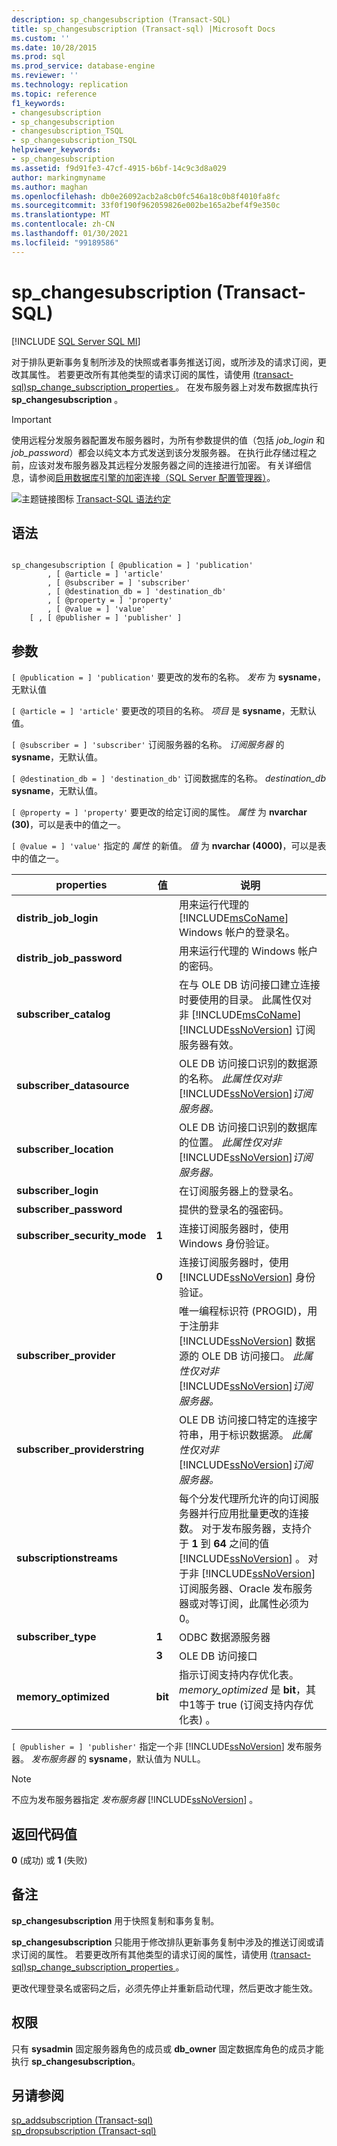 ```yaml
---
description: sp_changesubscription (Transact-SQL)
title: sp_changesubscription (Transact-sql) |Microsoft Docs
ms.custom: ''
ms.date: 10/28/2015
ms.prod: sql
ms.prod_service: database-engine
ms.reviewer: ''
ms.technology: replication
ms.topic: reference
f1_keywords:
- changesubscription
- sp_changesubscription
- changesubscription_TSQL
- sp_changesubscription_TSQL
helpviewer_keywords:
- sp_changesubscription
ms.assetid: f9d91fe3-47cf-4915-b6bf-14c9c3d8a029
author: markingmyname
ms.author: maghan
ms.openlocfilehash: db0e26092acb2a8cb0fc546a18c0b8f4010fa8fc
ms.sourcegitcommit: 33f0f190f962059826e002be165a2bef4f9e350c
ms.translationtype: MT
ms.contentlocale: zh-CN
ms.lasthandoff: 01/30/2021
ms.locfileid: "99189586"
---
```

# <a name="sp_changesubscription-transact-sql"></a>sp_changesubscription (Transact-SQL)
[!INCLUDE [SQL Server SQL MI](../../includes/applies-to-version/sql-asdbmi.md)]

  对于排队更新事务复制所涉及的快照或者事务推送订阅，或所涉及的请求订阅，更改其属性。 若要更改所有其他类型的请求订阅的属性，请使用 [&#40;transact-sql&#41;sp_change_subscription_properties ](../../relational-databases/system-stored-procedures/sp-change-subscription-properties-transact-sql.md)。 在发布服务器上对发布数据库执行 **sp_changesubscription** 。  
  
> [!IMPORTANT]  
>  使用远程分发服务器配置发布服务器时，为所有参数提供的值（包括 *job_login* 和 *job_password*）都会以纯文本方式发送到该分发服务器。 在执行此存储过程之前，应该对发布服务器及其远程分发服务器之间的连接进行加密。 有关详细信息，请参阅[启用数据库引擎的加密连接（SQL Server 配置管理器）](../../database-engine/configure-windows/enable-encrypted-connections-to-the-database-engine.md)。  
  
 ![主题链接图标](../../database-engine/configure-windows/media/topic-link.gif "“主题链接”图标") [Transact-SQL 语法约定](../../t-sql/language-elements/transact-sql-syntax-conventions-transact-sql.md)  
  
## <a name="syntax"></a>语法  
  
```  
  
sp_changesubscription [ @publication = ] 'publication'  
        , [ @article = ] 'article'  
        , [ @subscriber = ] 'subscriber'  
        , [ @destination_db = ] 'destination_db'  
        , [ @property = ] 'property'  
        , [ @value = ] 'value'  
    [ , [ @publisher = ] 'publisher' ]  
```  
  
## <a name="arguments"></a>参数  
`[ @publication = ] 'publication'` 要更改的发布的名称。 *发布* 为 **sysname**，无默认值  
  
`[ @article = ] 'article'` 要更改的项目的名称。 *项目* 是 **sysname**，无默认值。  
  
`[ @subscriber = ] 'subscriber'` 订阅服务器的名称。 *订阅服务器* 的 **sysname**，无默认值。  
  
`[ @destination_db = ] 'destination_db'` 订阅数据库的名称。 *destination_db* **sysname**，无默认值。  
  
`[ @property = ] 'property'` 要更改的给定订阅的属性。 *属性* 为 **nvarchar (30)**，可以是表中的值之一。  
  
`[ @value = ] 'value'` 指定的 *属性* 的新值。 *值* 为 **nvarchar (4000)**，可以是表中的值之一。  
  
|properties|值|说明|  
|--------------|-----------|-----------------|  
|**distrib_job_login**||用来运行代理的 [!INCLUDE[msCoName](../../includes/msconame-md.md)] Windows 帐户的登录名。|  
|**distrib_job_password**||用来运行代理的 Windows 帐户的密码。|  
|**subscriber_catalog**||在与 OLE DB 访问接口建立连接时要使用的目录。 此属性仅对非 [!INCLUDE[msCoName](../../includes/msconame-md.md)] [!INCLUDE[ssNoVersion](../../includes/ssnoversion-md.md)] 订阅服务器有效。|  
|**subscriber_datasource**||OLE DB 访问接口识别的数据源的名称。 *此属性仅对非* [!INCLUDE[ssNoVersion](../../includes/ssnoversion-md.md)]*订阅服务器。*|  
|**subscriber_location**||OLE DB 访问接口识别的数据库的位置。 *此属性仅对非* [!INCLUDE[ssNoVersion](../../includes/ssnoversion-md.md)]*订阅服务器。*|  
|**subscriber_login**||在订阅服务器上的登录名。|  
|**subscriber_password**||提供的登录名的强密码。|  
|**subscriber_security_mode**|**1**|连接订阅服务器时，使用 Windows 身份验证。|  
||**0**|连接订阅服务器时，使用 [!INCLUDE[ssNoVersion](../../includes/ssnoversion-md.md)] 身份验证。|  
|**subscriber_provider**||唯一编程标识符 (PROGID)，用于注册非 [!INCLUDE[ssNoVersion](../../includes/ssnoversion-md.md)] 数据源的 OLE DB 访问接口。 *此属性仅对非* [!INCLUDE[ssNoVersion](../../includes/ssnoversion-md.md)]*订阅服务器。*|  
|**subscriber_providerstring**||OLE DB 访问接口特定的连接字符串，用于标识数据源。 *此属性仅对非* [!INCLUDE[ssNoVersion](../../includes/ssnoversion-md.md)]*订阅服务器。*|  
|**subscriptionstreams**||每个分发代理所允许的向订阅服务器并行应用批量更改的连接数。 对于发布服务器，支持介于 **1** 到 **64** 之间的值 [!INCLUDE[ssNoVersion](../../includes/ssnoversion-md.md)] 。 对于非 [!INCLUDE[ssNoVersion](../../includes/ssnoversion-md.md)] 订阅服务器、Oracle 发布服务器或对等订阅，此属性必须为0。|  
|**subscriber_type**|**1**|ODBC 数据源服务器|  
||**3**|OLE DB 访问接口|  
|**memory_optimized**|**bit**|指示订阅支持内存优化表。 *memory_optimized* 是 **bit**，其中1等于 true (订阅支持内存优化表) 。|  
  
`[ @publisher = ] 'publisher'` 指定一个非 [!INCLUDE[ssNoVersion](../../includes/ssnoversion-md.md)] 发布服务器。 *发布服务器* 的 **sysname**，默认值为 NULL。  
  
> [!NOTE]  
>  不应为发布服务器指定 *发布服务器* [!INCLUDE[ssNoVersion](../../includes/ssnoversion-md.md)] 。  
  
## <a name="return-code-values"></a>返回代码值  
 **0** (成功) 或 **1** (失败)   
  
## <a name="remarks"></a>备注  
 **sp_changesubscription** 用于快照复制和事务复制。  
  
 **sp_changesubscription** 只能用于修改排队更新事务复制中涉及的推送订阅或请求订阅的属性。 若要更改所有其他类型的请求订阅的属性，请使用 [&#40;transact-sql&#41;sp_change_subscription_properties ](../../relational-databases/system-stored-procedures/sp-change-subscription-properties-transact-sql.md)。  
  
 更改代理登录名或密码之后，必须先停止并重新启动代理，然后更改才能生效。  
  
## <a name="permissions"></a>权限  
 只有 **sysadmin** 固定服务器角色的成员或 **db_owner** 固定数据库角色的成员才能执行 **sp_changesubscription**。  
  
## <a name="see-also"></a>另请参阅  
 [sp_addsubscription &#40;Transact-sql&#41;](../../relational-databases/system-stored-procedures/sp-addsubscription-transact-sql.md)   
 [sp_dropsubscription &#40;Transact-sql&#41;](../../relational-databases/system-stored-procedures/sp-dropsubscription-transact-sql.md)  
  
  
